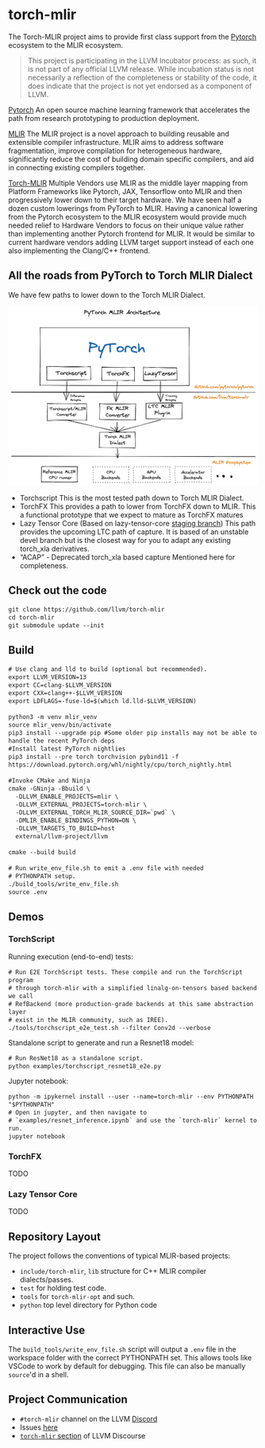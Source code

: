 # torch-mlir

The Torch-MLIR project aims to provide first class support from the [Pytorch](https://pytorch.org) ecosystem to the MLIR ecosystem.

> This project is participating in the LLVM Incubator process: as such, it is
not part of any official LLVM release.  While incubation status is not
necessarily a reflection of the completeness or stability of the code, it
does indicate that the project is not yet endorsed as a component of LLVM.

[Pytorch](https://pytorch.org)
An open source machine learning framework that accelerates the path from research prototyping to production deployment.

[MLIR](https://mlir.llvm.org)
The MLIR project is a novel approach to building reusable and extensible compiler infrastructure. MLIR aims to address software fragmentation, improve compilation for heterogeneous hardware, significantly reduce the cost of building domain specific compilers, and aid in connecting existing compilers together.

[Torch-MLIR](https://github.com/llvm/torch-mlir)
Multiple Vendors use MLIR as the middle layer mapping from Platform Frameworks like Pytorch, JAX, Tensorflow onto MLIR and then progressively lower down to their target hardware. We have seen half a dozen custom lowerings from PyTorch to MLIR. Having a canonical lowering from the Pytorch ecosystem to the MLIR ecosystem would provide much needed relief to Hardware Vendors to focus on their unique value rather than implementing another Pytorch frontend for MLIR. It would be similar to current hardware vendors adding LLVM target support instead of each one also implementing the Clang/C++ frontend.

## All the roads from PyTorch to Torch MLIR Dialect

We have few paths to lower down to the Torch MLIR Dialect.

![Torch Lowering Architectures](Torch-MLIR.png)

 - Torchscript
    This is the most tested path down to Torch MLIR Dialect.
 - TorchFX
	This provides a path to lower from TorchFX down to MLIR. This a functional prototype that we expect to mature as TorchFX matures
 - Lazy Tensor Core (Based on lazy-tensor-core [staging branch](https://github.com/pytorch/pytorch/tree/lazy_tensor_staging/lazy_tensor_core))
	This path provides the upcoming LTC path of capture. It is based of an unstable devel branch but is the closest way for you to adapt any existing torch_xla derivatives.
 - “ACAP”  - Deprecated torch_xla based capture Mentioned here for completeness.

## Check out the code

```shell
git clone https://github.com/llvm/torch-mlir
cd torch-mlir
git submodule update --init
```

## Build

```
# Use clang and lld to build (optional but recommended).
export LLVM_VERSION=13
export CC=clang-$LLVM_VERSION
export CXX=clang++-$LLVM_VERSION
export LDFLAGS=-fuse-ld=$(which ld.lld-$LLVM_VERSION)

python3 -m venv mlir_venv
source mlir_venv/bin/activate
pip3 install --upgrade pip #Some older pip installs may not be able to handle the recent PyTorch deps
#Install latest PyTorch nightlies
pip3 install --pre torch torchvision pybind11 -f https://download.pytorch.org/whl/nightly/cpu/torch_nightly.html

#Invoke CMake and Ninja
cmake -GNinja -Bbuild \
  -DLLVM_ENABLE_PROJECTS=mlir \
  -DLLVM_EXTERNAL_PROJECTS=torch-mlir \
  -DLLVM_EXTERNAL_TORCH_MLIR_SOURCE_DIR=`pwd` \
  -DMLIR_ENABLE_BINDINGS_PYTHON=ON \
  -DLLVM_TARGETS_TO_BUILD=host
  external/llvm-project/llvm

cmake --build build

# Run write_env_file.sh to emit a .env file with needed
# PYTHONPATH setup.
./build_tools/write_env_file.sh
source .env

```

## Demos

### TorchScript
Running execution (end-to-end) tests:

```
# Run E2E TorchScript tests. These compile and run the TorchScript program
# through torch-mlir with a simplified linalg-on-tensors based backend we call
# RefBackend (more production-grade backends at this same abstraction layer
# exist in the MLIR community, such as IREE).
./tools/torchscript_e2e_test.sh --filter Conv2d --verbose
```

Standalone script to generate and run a Resnet18 model:

```
# Run ResNet18 as a standalone script.
python examples/torchscript_resnet18_e2e.py
```

Jupyter notebook:
```
python -m ipykernel install --user --name=torch-mlir --env PYTHONPATH "$PYTHONPATH"
# Open in jupyter, and then navigate to
# `examples/resnet_inference.ipynb` and use the `torch-mlir` kernel to run.
jupyter notebook
```

### TorchFX

TODO


### Lazy Tensor Core

TODO


## Repository Layout

The project follows the conventions of typical MLIR-based projects:

* `include/torch-mlir`, `lib` structure for C++ MLIR compiler dialects/passes.
* `test` for holding test code.
* `tools` for `torch-mlir-opt` and such.
* `python` top level directory for Python code

## Interactive Use

The `build_tools/write_env_file.sh` script will output a `.env`
file in the workspace folder with the correct PYTHONPATH set. This allows
tools like VSCode to work by default for debugging. This file can also be
manually `source`'d in a shell.

## Project Communication

- `#torch-mlir` channel on the LLVM [Discord](https://discord.gg/xS7Z362)
- Issues [here](https://github.com/llvm/torch-mlir/issues)
- [`torch-mlir` section](https://llvm.discourse.group/c/projects-that-want-to-become-official-llvm-projects/torch-mlir/41) of LLVM Discourse
